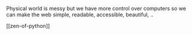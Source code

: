 ---
---


Physical world is messy but we have more control over computers so we can make the web simple, readable, accessible, beautiful, .. 

[[zen-of-python]]

